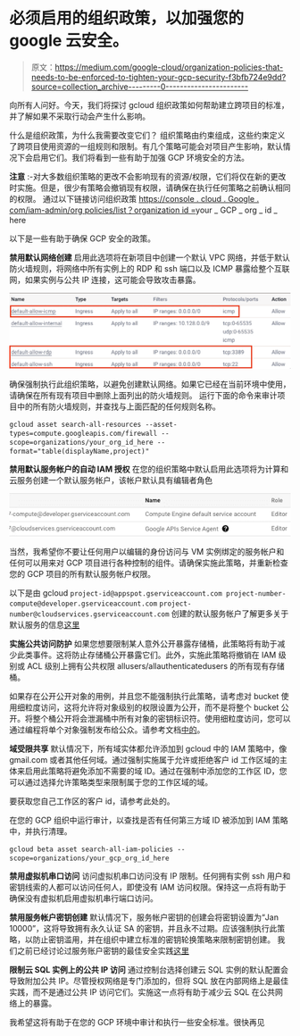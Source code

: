# 必须启用的组织政策，以加强您的 google 云安全。

> 原文：<https://medium.com/google-cloud/organization-policies-that-needs-to-be-enforced-to-tighten-your-gcp-security-f3bfb724e9dd?source=collection_archive---------0----------------------->

向所有人问好。今天，我们将探讨 gcloud 组织政策如何帮助建立跨项目的标准，并了解如果不采取行动会产生什么影响。

什么是组织政策，为什么我需要改变它们？
组织策略由约束组成，这些约束定义了跨项目使用资源的一组规则和限制。有几个策略可能会对项目产生影响，默认情况下会启用它们。我们将看到一些有助于加强 GCP 环境安全的方法。

**注意** :-对大多数组织策略的更改不会影响现有的资源/权限，它们将仅在新的更改时实施。但是，很少有策略会撤销现有权限，请确保在执行任何策略之前确认相同的权限。
通过以下链接访问组织政策
[https://console . cloud . Google . com/iam-admin/org policies/list？organization id =](https://console.cloud.google.com/iam-admin/orgpolicies/list?organizationId=)your _ GCP _ org _ id _ here

以下是一些有助于确保 GCP 安全的政策。

**禁用默认网络创建** 启用此选项将在新项目中创建一个默认 VPC 网络，并低于默认防火墙规则，将网络中所有实例上的 RDP 和 ssh 端口以及 ICMP 暴露给整个互联网，如果实例与公共 IP 连接，这可能会导致攻击暴露。

![](img/c168dcf0c40371c816e0b3aacffea3f2.png)

确保强制执行此组织策略，以避免创建默认网络。如果它已经在当前环境中使用，请确保在所有现有项目中删除上面列出的防火墙规则。
运行下面的命令来审计项目中的所有防火墙规则，并查找与上面匹配的任何规则名称。

```
gcloud asset search-all-resources --asset-types=compute.googleapis.com/firewall --scope=organizations/your_org_id_here --format="table(displayName,project)"
```

**禁用默认服务帐户的自动 IAM 授权** 在您的组织策略中默认启用此选项将为计算和云服务创建一个默认服务帐户，该帐户默认具有编辑者角色

![](img/c448c1382d3216096451af4201239fd6.png)

当然，我希望你不要让任何用户以编辑的身份访问与 VM 实例绑定的服务帐户和任何可以用来对 GCP 项目进行各种控制的组件。请确保实施此策略，并重新检查您的 GCP 项目的所有默认服务帐户权限。

以下是由 gcloud
`project-id@appspot.gserviceaccount.com
project-number-compute@developer.gserviceaccount.com`
`project-number@cloudservices.gserviceaccount.com` 创建的默认服务帐户了解更多关于默认服务的信息[这里](https://cloud.google.com/iam/docs/service-accounts#default)

**实施公共访问防护** 如果您想要限制某人意外公开暴露存储桶，此策略将有助于减少此类事件。这将防止存储桶公开暴露它们。此外，实施此策略将撤销在 IAM 级别或 ACL 级别上拥有公共权限 allusers/allauthenticatedusers 的所有现有存储桶。

如果存在公开公开对象的用例，并且您不能强制执行此策略，请考虑对 bucket 使用细粒度访问，这将允许将对象级别的权限设置为公开，而不是将整个 bucket 公开。将整个桶公开将会泄漏桶中所有对象的密钥标识符。使用细粒度访问，您可以通过编程将单个对象强制发布给公众。请参考文档[中的](https://cloud.google.com/storage/docs/access-control/making-data-public#objects)。

**域受限共享** 默认情况下，所有域实体都允许添加到 gcloud 中的 IAM 策略中，像 gmail.com 或者其他任何域。通过强制实施属于允许或拒绝客户 id 工作区域的主体来启用此策略将避免添加不需要的域 ID。通过在强制中添加您的工作区 ID，您可以通过选择允许策略类型来限制属于您的工作区域的域。

要获取您自己工作区的客户 id，请参考此处的。

在您的 GCP 组织中运行审计，以查找是否有任何第三方域 ID 被添加到 IAM 策略中，并执行清理。

```
gcloud beta asset search-all-iam-policies --scope=organizations/your_gcp_org_id_here
```

**禁用虚拟机串口访问** 访问虚拟机串口访问没有 IP 限制。任何拥有实例 ssh 用户和密钥线索的人都可以访问任何人，即使没有 IAM 访问权限。保持这一点将有助于确保没有虚拟机启用虚拟机串行端口访问。

**禁用服务帐户密钥创建** 默认情况下，服务帐户密钥的创建会将密钥设置为“Jan 10000”，这将导致拥有永久认证 SA 的密钥，并且永不过期。应该强制执行此策略，以防止密钥滥用，并在组织中建立标准的密钥轮换策略来限制密钥创建。
我们之前已经讨论过服务账户密钥的最佳安全实践[这里](/@madhusm/best-security-practice-for-service-account-on-gcloud-3146e977dad3)

**限制云 SQL 实例上的公共 IP 访问** 通过控制台选择创建云 SQL 实例的默认配置会导致附加公共 IP。尽管授权网络是专门添加的，但将 SQL 放在内部网络上是最佳实践，而不是通过公共 IP 访问它们。实施这一点将有助于减少云 SQL 在公共网络上的暴露。

我希望这将有助于在您的 GCP 环境中审计和执行一些安全标准。很快再见